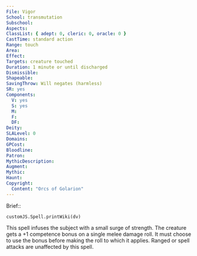 ```yaml
---
File: Vigor
School: transmutation
Subschool: 
Aspects: 
ClassList: { adept: 0, cleric: 0, oracle: 0 }
CastTime: standard action
Range: touch
Area: 
Effect: 
Targets: creature touched
Duration: 1 minute or until discharged
Dismissible: 
Shapeable: 
SavingThrow: Will negates (harmless)
SR: yes
Components:
  V: yes
  S: yes
  M: 
  F: 
  DF: 
Deity: 
SLALevel: 0
Domains: 
GPCost: 
Bloodline: 
Patron: 
MythicDescription: 
Augment: 
Mythic: 
Haunt: 
Copyright:
  Content: "Orcs of Golarion"
---
```

Brief:: 

```dataviewjs
customJS.Spell.printWiki(dv)
```

This spell infuses the subject with a small surge of strength. The creature gets a +1 competence bonus on a single melee damage roll. It must choose to use the bonus before making the roll to which it applies. Ranged or spell attacks are unaffected by this spell.
